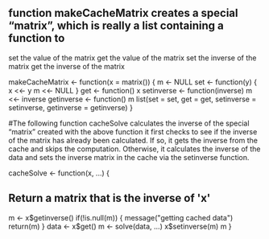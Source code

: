 ## function makeCacheMatrix creates a special “matrix”, which is really a list containing a function to
set the value of the matrix
get the value of the matrix
set the inverse of the matrix
get the inverse of the matrix



makeCacheMatrix <- function(x = matrix()) {
m <- NULL
set <- function(y)
{
x <<- y
m <<- NULL
}
get <- function() x
setinverse <- function(inverse) m <<- inverse
getinverse <- function() m
list(set = set, get = get, setinverse = setinverse, getinverse = getinverse)
}


#The following function cacheSolve calculates the inverse of the special “matrix” created with the above function it first checks to see if the inverse of the matrix has already been calculated. If so, it gets the inverse from the cache and skips the computation. Otherwise, it calculates the inverse of the data and sets the inverse matrix in the cache via the setinverse function.



cacheSolve <- function(x, ...) {
## Return a matrix that is the inverse of 'x'
m <- x$getinverse()
if(!is.null(m)) {
message("getting cached data")
return(m)
}
data <- x$get()
m <- solve(data, ...)
x$setinverse(m)
m
}
